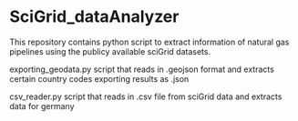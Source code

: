 # SciGrid_dataAnalyzer
This repository contains python script to extract information of natural gas pipelines using the publicy available sciGrid datasets.

exporting_geodata.py
script that reads in .geojson format and extracts certain country codes exporting results as .json

csv_reader.py
script that reads in .csv file from sciGrid data and extracts data for germany
